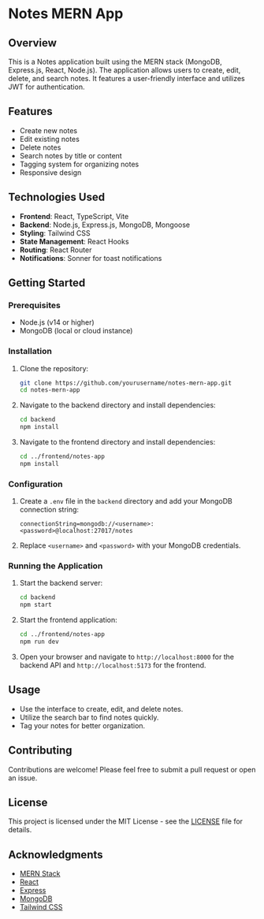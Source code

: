 # Notes MERN App

## Overview

This is a Notes application built using the MERN stack (MongoDB, Express.js, React, Node.js). The application allows users to create, edit, delete, and search notes. It features a user-friendly interface and utilizes JWT for authentication.

## Features

- Create new notes
- Edit existing notes
- Delete notes
- Search notes by title or content
- Tagging system for organizing notes
- Responsive design

## Technologies Used

- **Frontend**: React, TypeScript, Vite
- **Backend**: Node.js, Express.js, MongoDB, Mongoose
- **Styling**: Tailwind CSS
- **State Management**: React Hooks
- **Routing**: React Router
- **Notifications**: Sonner for toast notifications

## Getting Started

### Prerequisites

- Node.js (v14 or higher)
- MongoDB (local or cloud instance)

### Installation

1. Clone the repository:

   ```bash
   git clone https://github.com/yourusername/notes-mern-app.git
   cd notes-mern-app
   ```

2. Navigate to the backend directory and install dependencies:

   ```bash
   cd backend
   npm install
   ```

3. Navigate to the frontend directory and install dependencies:

   ```bash
   cd ../frontend/notes-app
   npm install
   ```

### Configuration

1. Create a `.env` file in the `backend` directory and add your MongoDB connection string:

   ```plaintext
   connectionString=mongodb://<username>:<password>@localhost:27017/notes
   ```

2. Replace `<username>` and `<password>` with your MongoDB credentials.

### Running the Application

1. Start the backend server:

   ```bash
   cd backend
   npm start
   ```

2. Start the frontend application:

   ```bash
   cd ../frontend/notes-app
   npm run dev
   ```

3. Open your browser and navigate to `http://localhost:8000` for the backend API and `http://localhost:5173` for the frontend.

## Usage

- Use the interface to create, edit, and delete notes.
- Utilize the search bar to find notes quickly.
- Tag your notes for better organization.

## Contributing

Contributions are welcome! Please feel free to submit a pull request or open an issue.

## License

This project is licensed under the MIT License - see the [LICENSE](LICENSE) file for details.

## Acknowledgments

- [MERN Stack](https://www.mongodb.com/mern-stack)
- [React](https://reactjs.org/)
- [Express](https://expressjs.com/)
- [MongoDB](https://www.mongodb.com/)
- [Tailwind CSS](https://tailwindcss.com/)
